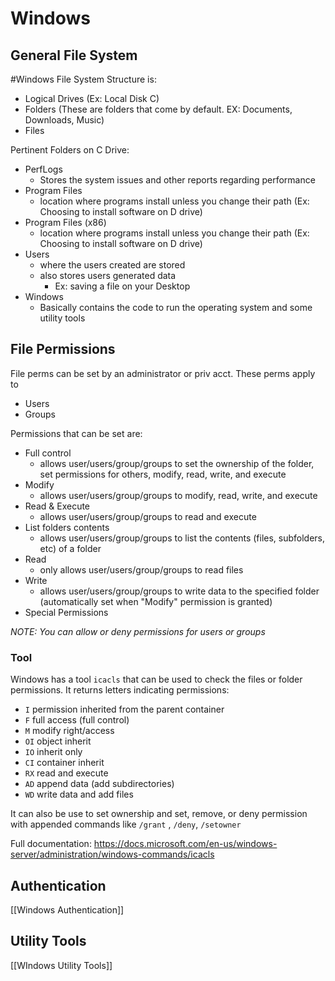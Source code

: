 # Windows

## General File System
#Windows File System Structure is:
- Logical Drives (Ex: Local Disk C)
- Folders (These are folders that come by default. EX: Documents, Downloads, Music)
- Files

Pertinent Folders on C Drive:
- PerfLogs
	- Stores the system issues and other reports regarding performance
- Program Files
	- location where programs install unless you change their path (Ex: Choosing to install software on D drive)
- Program Files (x86)
	- location where programs install unless you change their path (Ex: Choosing to install software on D drive)
- Users
	- where the users created are stored
	- also stores users generated data
		- Ex: saving a file on your Desktop
- Windows
	- Basically contains the code to run the operating system and some utility tools

## File Permissions
File perms can be set by an administrator or priv acct. These perms apply to 
- Users
- Groups

Permissions that can be set are:
- Full control
	- allows user/users/group/groups to set the ownership of the folder, set permissions for others, modify, read, write, and execute
- Modify
	- allows user/users/group/groups to modify, read, write, and execute
- Read & Execute
	- allows user/users/group/groups to read and execute
- List folders contents
	- allows user/users/group/groups to list the contents (files, subfolders, etc) of a folder
- Read
	- only allows user/users/group/groups to read files
- Write
	- allows user/users/group/groups to write data to the specified folder (automatically set when "Modify" permission is granted)
- Special Permissions

*NOTE: You can allow or deny permissions for users or groups*

### Tool
Windows has a tool `icacls` that can be used to check the files or folder permissions. It returns letters indicating permissions:
- `I` permission inherited from the parent container
- `F` full access (full control)
- `M` modify right/access
- `OI` object inherit
- `IO` inherit only
- `CI` container inherit
- `RX` read and execute
- `AD` append data (add subdirectories)
- `WD` write data and add files

It can also be use to set ownership and set, remove, or deny permission
with appended commands like `/grant` , `/deny`, `/setowner`

Full documentation:
https://docs.microsoft.com/en-us/windows-server/administration/windows-commands/icacls

## Authentication
[[Windows Authentication]]

## Utility Tools 
[[WIndows Utility Tools]]

